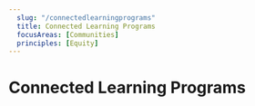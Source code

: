 ```yaml
---
  slug: "/connectedlearningprograms"
  title: Connected Learning Programs 
  focusAreas: [Communities]
  principles: [Equity]
---
```

# Connected Learning Programs